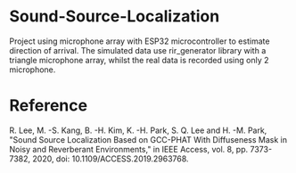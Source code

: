 # Sound-Source-Localization
Project using microphone array with ESP32 microcontroller to estimate direction of arrival. The simulated data use rir_generator library with a triangle microphone array, whilst the real data is recorded using only 2 microphone.

# Reference
R. Lee, M. -S. Kang, B. -H. Kim, K. -H. Park, S. Q. Lee and H. -M. Park, "Sound Source Localization Based on GCC-PHAT With Diffuseness Mask in Noisy and Reverberant Environments," in IEEE Access, vol. 8, pp. 7373-7382, 2020, doi: 10.1109/ACCESS.2019.2963768.




